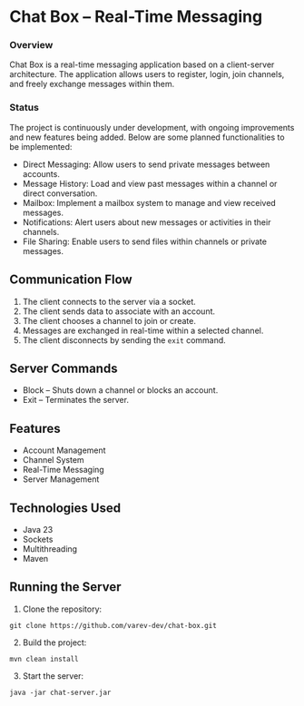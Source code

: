 # Chat Box – Real-Time Messaging

### Overview
Chat Box is a real-time messaging application based on a client-server architecture. The application allows users to register, login, join channels, and freely exchange messages within them.

### Status
The project is continuously under development, with ongoing improvements and new features being added. Below are some planned functionalities to be implemented:
- Direct Messaging: Allow users to send private messages between accounts.
- Message History: Load and view past messages within a channel or direct conversation.
- Mailbox: Implement a mailbox system to manage and view received messages.
- Notifications: Alert users about new messages or activities in their channels.
- File Sharing: Enable users to send files within channels or private messages.

## Communication Flow
1. The client connects to the server via a socket.
2. The client sends data to associate with an account.
3. The client chooses a channel to join or create.
4. Messages are exchanged in real-time within a selected channel.
5. The client disconnects by sending the `exit` command.

## Server Commands
- Block – Shuts down a channel or blocks an account.
- Exit – Terminates the server.

## Features
- Account Management
- Channel System
- Real-Time Messaging
- Server Management

## Technologies Used
- Java 23
- Sockets
- Multithreading
- Maven

## Running the Server
1. Clone the repository:
```
git clone https://github.com/varev-dev/chat-box.git
```
2. Build the project:
```
mvn clean install
```
3. Start the server:
```
java -jar chat-server.jar
```
